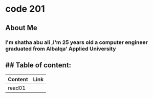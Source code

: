 # code 201
## About Me
### I'm shatha abu ali ,I'm 25 years old a computer engineer graduated from Albalqa' Applied University


## ## Table of content:

| Content | Link |
| ------------- | ------------- |
| read01 | |
